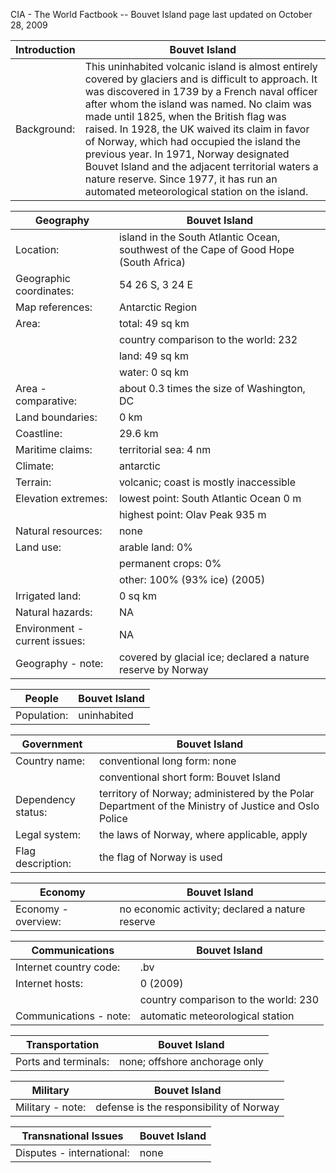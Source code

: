 CIA - The World Factbook -- Bouvet Island
page last updated on October 28, 2009


| Introduction | Bouvet Island |
| --- | --- |
| Background: | This uninhabited volcanic island is almost entirely covered by glaciers and is difficult to approach. It was discovered in 1739 by a French naval officer after whom the island was named. No claim was made until 1825, when the British flag was raised. In 1928, the UK waived its claim in favor of Norway, which had occupied the island the previous year. In 1971, Norway designated Bouvet Island and the adjacent territorial waters a nature reserve. Since 1977, it has run an automated meteorological station on the island. |


| Geography | Bouvet Island |
| --- | --- |
| Location: | island in the South Atlantic Ocean, southwest of the Cape of Good Hope (South Africa) |
| Geographic coordinates: | 54 26 S, 3 24 E |
| Map references: | Antarctic Region |
| Area: | total: 49 sq km |
| | country comparison to the world: 232 |
| | land: 49 sq km |
| | water: 0 sq km |
| Area - comparative: | about 0.3 times the size of Washington, DC |
| Land boundaries: | 0 km |
| Coastline: | 29.6 km |
| Maritime claims: | territorial sea: 4 nm |
| Climate: | antarctic |
| Terrain: | volcanic; coast is mostly inaccessible |
| Elevation extremes: | lowest point: South Atlantic Ocean 0 m |
| | highest point: Olav Peak 935 m |
| Natural resources: | none |
| Land use: | arable land: 0% |
| | permanent crops: 0% |
| | other: 100% (93% ice) (2005) |
| Irrigated land: | 0 sq km |
| Natural hazards: | NA |
| Environment - current issues: | NA |
| Geography - note: | covered by glacial ice; declared a nature reserve by Norway |


| People | Bouvet Island |
| --- | --- |
| Population: | uninhabited |


| Government | Bouvet Island |
| --- | --- |
| Country name: | conventional long form: none |
| | conventional short form: Bouvet Island |
| Dependency status: | territory of Norway; administered by the Polar Department of the Ministry of Justice and Oslo Police |
| Legal system: | the laws of Norway, where applicable, apply |
| Flag description: | the flag of Norway is used |


| Economy | Bouvet Island |
| --- | --- |
| Economy - overview: | no economic activity; declared a nature reserve |


| Communications | Bouvet Island |
| --- | --- |
| Internet country code: | .bv |
| Internet hosts: | 0 (2009) |
| | country comparison to the world: 230 |
| Communications - note: | automatic meteorological station |


| Transportation | Bouvet Island |
| --- | --- |
| Ports and terminals: | none; offshore anchorage only |


| Military | Bouvet Island |
| --- | --- |
| Military - note: | defense is the responsibility of Norway |


| Transnational Issues | Bouvet Island |
| --- | --- |
| Disputes - international: | none |
